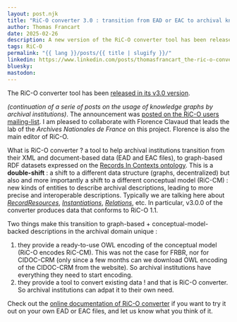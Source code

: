 ```yaml
---
layout: post.njk
title: "RiC-O converter 3.0 : transition from EAD or EAC to archival knowledge graphs"
author: Thomas Francart
date: 2025-02-26
description: A new version of the RiC-O converter tool has been released (v3.0). This tool enables archival institutions to transition from XML-oriented archival descriptions to graph-based descriptions based on the new archival conceptual model Records-in-Contexts.
tags: RiC-O
permalink: "{{ lang }}/posts/{{ title | slugify }}/"
linkedin: https://www.linkedin.com/posts/thomasfrancart_the-ric-o-converter-tool-has-been-released-activity-7300474920117956608-KL7L?utm_source=share&utm_medium=member_desktop&rcm=ACoAAAiD3YwBJvGpu4Ak2jXNNvmSX7ws2MZ_uLE
bluesky: 
mastodon: 
---
```


<p class="lead">The RiC-O converter tool has been <a href="https://github.com/ArchivesNationalesFR/rico-converter/releases/tag/3.0.0">released in its v3.0 version</a>.</p>

_(continuation of a serie of posts on the usage of knowledge graphs by archival institutions)_. The announcement was [posted on the RiC-O users mailing-list](https://groups.google.com/g/Records_in_Contexts_users/c/RkJuffVqsS0/m/jf8roJNtAAAJ). I am pleased to collaborate with Florence Clavaud that leads the lab of the _Archives Nationales de France_ on this project. Florence is also the main editor of RiC-O.

What is RiC-O converter ? a tool to help archival institutions transition from their XML and document-based data (EAD and EAC files), to graph-based RDF datasets expressed on the [Records In Contexts ontology](https://www.ica.org/standards/RiC/ontology). This is a **double-shift** : a shift to a different data structure (graphs, decentralized) but also and more importantly a shift to a different conceptual model (RiC-CM) : new kinds of entities to describe archival descriptions, leading to more precise and interoperable descriptions. Typically we are talking here about *[RecordResources](https://www.ica.org/standards/RiC/ontology#RecordResource)*, *[Instantiations](https://www.ica.org/standards/RiC/ontology#Instantiation)*, *[Relations](https://www.ica.org/standards/RiC/ontology#Relation)*, etc. In particular, v3.0.0 of the converter produces data that conforms to RiC-O 1.1.

Two things make this transition to graph-based + conceptual-model-backed descriptions in the archival domain unique : 

1. they provide a ready-to-use OWL encoding of the conceptual model (RiC-O encodes RiC-CM). This was not the case for FRBR, nor for CIDOC-CRM (only since a few months can we download OWL encoding of the CIDOC-CRM from the website). So archival institutions have everything they need to start encoding.
2. they provide a tool to convert existing data ! and that is RiC-O converter. So archival institutions can adpat it to their own need.

Check out the [online documentation of RiC-O converter](https://archivesnationalesfr.github.io/rico-converter/) if you want to try it out on your own EAD or EAC files, and let us know what you think of it.

